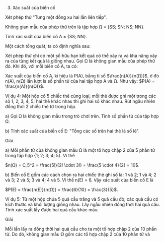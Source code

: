 3. Xác suất của biến cố

Xét phép thử "Tung một đồng xu hai lần liên tiếp".

Không gian mẫu của phép thử trên là tập hợp Ω = {SS; SN; NS; NN}.

Tính xác suất của biến cố A = {SS; NN}.

Một cách tổng quát, ta có định nghĩa sau:

Xét phép thử chỉ có một số hữu hạn kết quả có thể xảy ra và khả năng xảy ra của từng kết quả là giống nhau. Gọi Ω là không gian mẫu của phép thử đó. Khi đó, với mỗi biến cố A, ta có:

Xác suất của biến cố A, kí hiệu là P(A), bằng tỉ số $\frac{n(A)}{n(Ω)}$, ở đó n(A), n(Ω) lần lượt là số phần tử của hai tập hợp A và Ω. Như vậy: $P(A) = \frac{n(A)}{n(Ω)}$.

Ví dụ 4: Một hộp có 5 chiếc thẻ cùng loại, mỗi thẻ được ghi một trong các số 1, 2, 3, 4, 5; hai thẻ khác nhau thì ghi hai số khác nhau. Rút ngẫu nhiên đồng thời 2 chiếc thẻ từ trong hộp.

a) Gọi Ω là không gian mẫu trong trò chơi trên. Tính số phần tử của tập hợp Ω.

b) Tính xác suất của biến cố E: "Tổng các số trên hai thẻ là số lẻ".

Giải

a) Mỗi phần tử của không gian mẫu Ω là một tổ hợp chập 2 của 5 phần tử trong tập hợp {1; 2; 3; 4; 5}. Vì thế

$n(Ω) = C_5^2 = \frac{5!}{2! \cdot 3!} = \frac{5 \cdot 4}{2} = 10$.

b) Biến cố E gồm các cách chọn ra hai chiếc thẻ ghi số là: 1 và 2; 1 và 4; 2 và 3; 2 và 5; 3 và 4; 4 và 5. Vì thế n(E) = 6. Vậy xác suất của biến cố E là

$P(E) = \frac{n(E)}{n(Ω)} = \frac{6}{10} = \frac{3}{5}$.

Ví dụ 5: Từ một hộp chứa 5 quả cầu trắng và 5 quả cầu đỏ; các quả cầu có kích thước và khối lượng giống nhau. Lấy ngẫu nhiên đồng thời hai quả cầu. Tính xác suất lấy được hai quả cầu khác màu.

Giải

Mỗi lần lấy ra đồng thời hai quả cầu cho ta một tổ hợp chập 2 của 10 phần tử. Do đó, không gian mẫu Ω gồm các tổ hợp chập 2 của 10 phần tử và